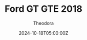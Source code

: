 ---
title: "Ford GT GTE 2018"
meta_title: ""
description: "Ford GT GTE 2018 - Detroit EGT (urd_detroit_egt) by URD"
date: 2024-10-18T05:00:00Z
thumb: rjQlVzs
mainimage: gdIWll9
categories: ["Car"]
author: "Theodora"
tags: ["Ford", "GTE", "URD", "WEC", "R2R", "USA","Sports Car"]
draft: false
link: https://ouo.io/UGVqYz
accel: 3.2s
manu: Ford
country: USA
year: 2018
class: GTE
drivetrain: RWD
engine: 3.5L V6 turbo
power: 543 hp
torque: 699
speed: 300
gb: 6-Speed
mass: 1240
creator: URD
creatorfull: United Racing Design
version: "1.7"
csp: "No"
carname: "Ford GT GTE"
realname: URD Detroit EGT 2018
zipsize: "68 MB"
livery: "Included"
host: mods
---